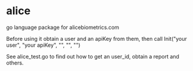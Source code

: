 # alice
go language package for alicebiometrics.com

Before using it obtain a user and an apiKey from them, then call Init("your user", "your apiKey", "", "", "")

See alice_test.go to find out how to get an user_id, obtain a report and others.

